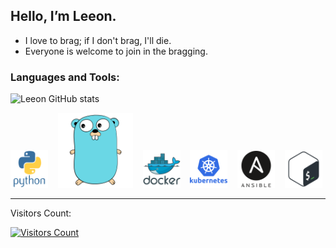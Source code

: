  ## Hello, I’m Leeon.


- I love to brag; if I don't brag, I'll die.
- Everyone is welcome to join in the bragging.



### Languages and Tools:

![Leeon GitHub stats](https://github-readme-stats.vercel.app/api?username=leeonfu&show_icons=true&theme=transparent)

<p align="left"> 
  <a>
    <img src="https://raw.githubusercontent.com/devicons/devicon/master/icons/python/python-original-wordmark.svg" alt="python" width="60" height="60"/>
  </a>&nbsp;&nbsp;
  <a>
    <img src="https://raw.githubusercontent.com/devicons/devicon/master/icons/go/go-original.svg" alt="go" width="120" height="120"/>
  </a>&nbsp;&nbsp;
  <a>
    <img src="https://raw.githubusercontent.com/devicons/devicon/master/icons/docker/docker-original-wordmark.svg" alt="docker" width="60" height="60"/>
  </a>&nbsp;&nbsp;
  <a>
    <img src="https://raw.githubusercontent.com/devicons/devicon/master/icons/kubernetes/kubernetes-plain-wordmark.svg" alt="kubernetes" width="60" height="60"/>
  </a>&nbsp;&nbsp;
  <a>
    <img src="https://raw.githubusercontent.com/devicons/devicon/master/icons/ansible/ansible-original-wordmark.svg" alt="ansible" width="60" height="60"/>
  </a>&nbsp;&nbsp;
   <a href="https://www.gnu.org/software/bash/manual/bash.html" target="_blank">
    <img src="https://raw.githubusercontent.com/devicons/devicon/master/icons/bash/bash-original.svg" alt="bash" width="60" height="60"/>
  </a>
</p>

---

Visitors Count:

[![Visitors Count](https://profile-counter.glitch.me/{leeonfu}/count.svg)](https://github.com/leeonfu)


